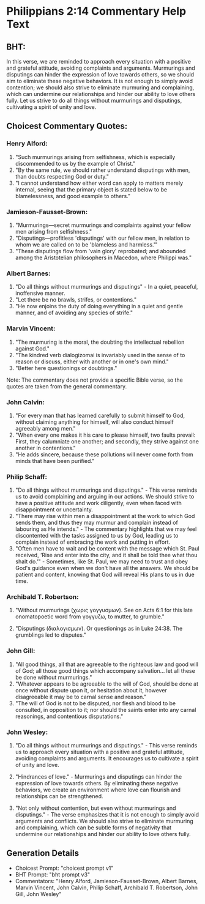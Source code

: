 # Philippians 2:14 Commentary Help Text

## BHT:
In this verse, we are reminded to approach every situation with a positive and grateful attitude, avoiding complaints and arguments. Murmurings and disputings can hinder the expression of love towards others, so we should aim to eliminate these negative behaviors. It is not enough to simply avoid contention; we should also strive to eliminate murmuring and complaining, which can undermine our relationships and hinder our ability to love others fully. Let us strive to do all things without murmurings and disputings, cultivating a spirit of unity and love.

## Choicest Commentary Quotes:
### Henry Alford:
1. "Such murmurings arising from selfishness, which is especially discommended to us by the example of Christ."
2. "By the same rule, we should rather understand disputings with men, than doubts respecting God or duty."
3. "I cannot understand how either word can apply to matters merely internal, seeing that the primary object is stated below to be blamelessness, and good example to others."

### Jamieson-Fausset-Brown:
1. "Murmurings—secret murmurings and complaints against your fellow men arising from selfishness."
2. "Disputings—profitless 'disputings' with our fellow men, in relation to whom we are called on to be 'blameless and harmless.'"
3. "These disputings flow from 'vain glory' reprobated; and abounded among the Aristotelian philosophers in Macedon, where Philippi was."

### Albert Barnes:
1. "Do all things without murmurings and disputings" - In a quiet, peaceful, inoffensive manner.
2. "Let there be no brawls, strifes, or contentions."
3. "He now enjoins the duty of doing everything in a quiet and gentle manner, and of avoiding any species of strife."

### Marvin Vincent:
1. "The murmuring is the moral, the doubting the intellectual rebellion against God."
2. "The kindred verb dialogizomai is invariably used in the sense of to reason or discuss, either with another or in one's own mind."
3. "Better here questionings or doubtings."

Note: The commentary does not provide a specific Bible verse, so the quotes are taken from the general commentary.

### John Calvin:
1. "For every man that has learned carefully to submit himself to God, without claiming anything for himself, will also conduct himself agreeably among men."
2. "When every one makes it his care to please himself, two faults prevail: First, they calumniate one another; and secondly, they strive against one another in contentions."
3. "He adds sincere, because these pollutions will never come forth from minds that have been purified."

### Philip Schaff:
1. "Do all things without murmurings and disputings." - This verse reminds us to avoid complaining and arguing in our actions. We should strive to have a positive attitude and work diligently, even when faced with disappointment or uncertainty.
2. "There may rise within men a disappointment at the work to which God sends them, and thus they may murmur and complain instead of labouring as He intends." - The commentary highlights that we may feel discontented with the tasks assigned to us by God, leading us to complain instead of embracing the work and putting in effort.
3. "Often men have to wait and be content with the message which St. Paul received, ‘Rise and enter into the city, and it shall be told thee what thou shalt do.’" - Sometimes, like St. Paul, we may need to trust and obey God's guidance even when we don't have all the answers. We should be patient and content, knowing that God will reveal His plans to us in due time.

### Archibald T. Robertson:
1. "Without murmurings (χωρις γογγυσμων). See on Acts 6:1 for this late onomatopoetic word from γογγυζω, to mutter, to grumble." 

2. "Disputings (διαλογισμων). Or questionings as in Luke 24:38. The grumblings led to disputes."

### John Gill:
1. "All good things, all that are agreeable to the righteous law and good will of God; all those good things which accompany salvation... let all these be done without murmurings." 
2. "Whatever appears to be agreeable to the will of God, should be done at once without dispute upon it, or hesitation about it, however disagreeable it may be to carnal sense and reason." 
3. "The will of God is not to be disputed, nor flesh and blood to be consulted, in opposition to it; nor should the saints enter into any carnal reasonings, and contentious disputations."

### John Wesley:
1. "Do all things without murmurings and disputings." - This verse reminds us to approach every situation with a positive and grateful attitude, avoiding complaints and arguments. It encourages us to cultivate a spirit of unity and love.

2. "Hindrances of love." - Murmurings and disputings can hinder the expression of love towards others. By eliminating these negative behaviors, we create an environment where love can flourish and relationships can be strengthened.

3. "Not only without contention, but even without murmurings and disputings." - The verse emphasizes that it is not enough to simply avoid arguments and conflicts. We should also strive to eliminate murmuring and complaining, which can be subtle forms of negativity that undermine our relationships and hinder our ability to love others fully.


## Generation Details
- Choicest Prompt: "choicest prompt v1"
- BHT Prompt: "bht prompt v3"
- Commentators: "Henry Alford, Jamieson-Fausset-Brown, Albert Barnes, Marvin Vincent, John Calvin, Philip Schaff, Archibald T. Robertson, John Gill, John Wesley"
